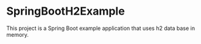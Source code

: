 # SpringBootH2Example

This project is a Spring Boot example application that uses h2 data base in memory.
